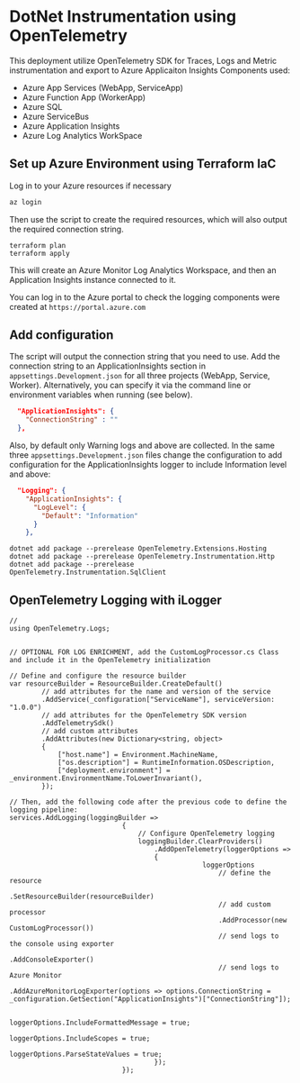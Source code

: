 # DotNet Instrumentation using OpenTelemetry


This deployment utilize OpenTelemetry SDK for Traces, Logs and Metric instrumentation and export to Azure Applicaiton Insights
Components used:
* Azure App Services (WebApp, ServiceApp)
* Azure Function App (WorkerApp)
* Azure SQL
* Azure ServiceBus
* Azure Application Insights
* Azure Log Analytics WorkSpace

Set up Azure Environment using Terraform IaC
-------------------------------------------------------

Log in to your Azure resources if necessary

```powershell
az login
```

Then use the script to create the required resources, which will also output the required connection string.

```shell
terraform plan
terraform apply
```

This will create an Azure Monitor Log Analytics Workspace, and then an Application Insights instance connected to it.

You can log in to the Azure portal to check the logging components were created at `https://portal.azure.com`


Add configuration
-----------------

The script will output the connection string that you need to use. Add the connection string to an ApplicationInsights section in `appsettings.Development.json` for all three projects (WebApp, Service, Worker). Alternatively, you can specify it via the command line or environment variables when running (see below).

```json
  "ApplicationInsights": {
    "ConnectionString" : ""
  },
```

Also, by default only Warning logs and above are collected. In the same three `appsettings.Development.json` files change the configuration to add configuration for the ApplicationInsights logger to include Information level and above:

```json
  "Logging": {
    "ApplicationInsights": {
      "LogLevel": {
        "Default": "Information"
      }
    },
```

```
dotnet add package --prerelease OpenTelemetry.Extensions.Hosting
dotnet add package --prerelease OpenTelemetry.Instrumentation.Http
dotnet add package --prerelease OpenTelemetry.Instrumentation.SqlClient
```

OpenTelemetry Logging with iLogger
----------------------------------

```dotnet
//
using OpenTelemetry.Logs;


// OPTIONAL FOR LOG ENRICHMENT, add the CustomLogProcessor.cs Class and include it in the OpenTelemetry initialization

// Define and configure the resource builder
var resourceBuilder = ResourceBuilder.CreateDefault()
        // add attributes for the name and version of the service
        .AddService(_configuration["ServiceName"], serviceVersion: "1.0.0")
        // add attributes for the OpenTelemetry SDK version
        .AddTelemetrySdk()
        // add custom attributes
        .AddAttributes(new Dictionary<string, object>
        {
            ["host.name"] = Environment.MachineName,
            ["os.description"] = RuntimeInformation.OSDescription,
            ["deployment.environment"] = _environment.EnvironmentName.ToLowerInvariant(),
        });

// Then, add the following code after the previous code to define the logging pipeline:
services.AddLogging(loggingBuilder =>
                            {
                                // Configure OpenTelemetry logging
                                loggingBuilder.ClearProviders()
                                    .AddOpenTelemetry(loggerOptions =>
                                    {                          
                                                loggerOptions
                                                    // define the resource
                                                    .SetResourceBuilder(resourceBuilder)
                                                    // add custom processor
                                                    .AddProcessor(new CustomLogProcessor())
                                                    // send logs to the console using exporter
                                                    .AddConsoleExporter()
                                                    // send logs to Azure Monitor
                                                    .AddAzureMonitorLogExporter(options => options.ConnectionString =  _configuration.GetSection("ApplicationInsights")["ConnectionString"]);

                                                loggerOptions.IncludeFormattedMessage = true;
                                                loggerOptions.IncludeScopes = true;
                                                loggerOptions.ParseStateValues = true;
                                    });
                            });




```